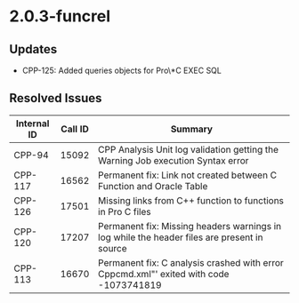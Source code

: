 # 2.0.3-funcrel

## Updates

- CPP-125: Added queries objects for Pro\\*C EXEC SQL

## Resolved Issues

| Internal ID | Call ID | Summary |
| ----------- | ------- | ------- |
| CPP-94 | 15092 | CPP Analysis Unit log validation getting the Warning Job execution Syntax error |
| CPP-117 | 16562 | Permanent fix: Link not created between C Function and Oracle Table |
| CPP-126 | 17501 | Missing links from C++ function to functions in Pro C files |
| CPP-120 | 17207 | Permanent fix: Missing headers warnings in log while the header files are present in source |
| CPP-113 | 16670 | Permanent fix: C analysis crashed with error Cppcmd.xml"' exited with code -1073741819 |

